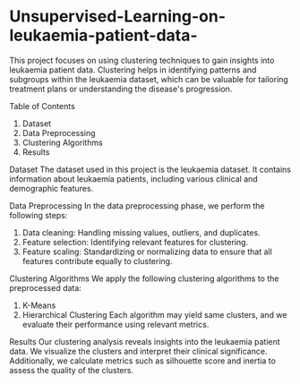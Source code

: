 # Unsupervised-Learning-on-leukaemia-patient-data-
This project focuses on using clustering techniques to gain insights into leukaemia patient data. Clustering helps in identifying patterns and subgroups within the leukaemia dataset, which can be valuable for tailoring treatment plans or understanding the disease's progression.

Table of Contents
1. Dataset
2. Data Preprocessing
3. Clustering Algorithms
4. Results

Dataset
The dataset used in this project is the leukaemia dataset. It contains information about leukaemia patients, including various clinical and demographic features.

Data Preprocessing
In the data preprocessing phase, we perform the following steps:

1. Data cleaning: Handling missing values, outliers, and duplicates.
2. Feature selection: Identifying relevant features for clustering.
3. Feature scaling: Standardizing or normalizing data to ensure that all features contribute equally to clustering.

Clustering Algorithms
We apply the following clustering algorithms to the preprocessed data:

1. K-Means
2. Hierarchical Clustering
Each algorithm may yield same clusters, and we evaluate their performance using relevant metrics.

Results
Our clustering analysis reveals insights into the leukaemia patient data. We visualize the clusters and interpret their clinical significance. Additionally, we calculate metrics such as silhouette score and inertia to assess the quality of the clusters.
